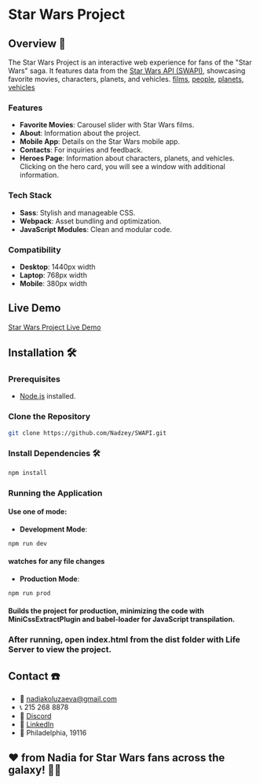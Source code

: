 ﻿# Star Wars Project

## Overview 🌌

The Star Wars Project is an interactive web experience for fans of the "Star Wars" saga. It features data from the [Star Wars API (SWAPI)](https://www.swapi.tech/), showcasing favorite movies, characters, planets, and vehicles.
[films](https://www.swapi.tech/api/films/), 
[people](https://www.swapi.tech/api/people/), 
[planets](https://www.swapi.tech/api/planets/), 
[vehicles](https://www.swapi.tech/api/vehicles/)

### Features

- **Favorite Movies**: Carousel slider with Star Wars films.
- **About**: Information about the project.
- **Mobile App**: Details on the Star Wars mobile app.
- **Contacts**: For inquiries and feedback.
- **Heroes Page**: Information about characters, planets, and vehicles. Clicking on the hero card, you will see a window with additional information.

### Tech Stack

- **Sass**: Stylish and manageable CSS.
- **Webpack**: Asset bundling and optimization.
- **JavaScript Modules**: Clean and modular code.

### Compatibility

- **Desktop**: 1440px width
- **Laptop**: 768px width
- **Mobile**: 380px width

## Live Demo

[Star Wars Project Live Demo](https://nadzey.github.io/SWAPI/)

## Installation 🛠️

### Prerequisites

- [Node.js](https://nodejs.org/) installed.

### Clone the Repository

```bash
git clone https://github.com/Nadzey/SWAPI.git
```

### Install Dependencies 🛠️
```bash
npm install
```

### Running the Application
#### Use one of mode:

- **Development Mode**:
```bash
npm run dev
```
#### watches for any file changes

- **Production Mode**:
```bash
npm run prod
```
#### Builds the project for production, minimizing the code with MiniCssExtractPlugin and babel-loader for JavaScript transpilation. 

### After running, open index.html from the dist folder with Life Server to view the project.

## Contact ☎️
- 📧 nadiakoluzaeva@gmail.com
- 📞 215 268 8878
- 💬 [Discord](https://discord.com/users/nadia9022)
- 🔗 [LinkedIn](https://www.linkedin.com/in/nadzeya-kaluzayeva/)
- 📍 Philadelphia, 19116

## ❤️ from Nadia for Star Wars fans across the galaxy! 🚀🌟
